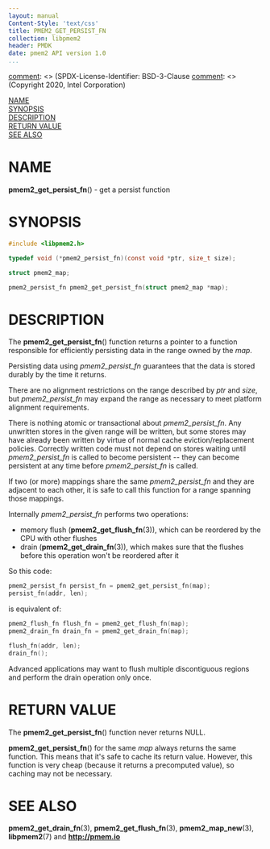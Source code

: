 ```yaml
---
layout: manual
Content-Style: 'text/css'
title: PMEM2_GET_PERSIST_FN
collection: libpmem2
header: PMDK
date: pmem2 API version 1.0
...
```


[comment]: <> (SPDX-License-Identifier: BSD-3-Clause
[comment]: <> (Copyright 2020, Intel Corporation)

[comment]: <> (pmem2_get_persist_fn.3 -- man page for pmem2_get_persist_fn)

[NAME](#name)<br />
[SYNOPSIS](#synopsis)<br />
[DESCRIPTION](#description)<br />
[RETURN VALUE](#return-value)<br />
[SEE ALSO](#see-also)<br />

# NAME #

**pmem2_get_persist_fn**() - get a persist function

# SYNOPSIS #

```c
#include <libpmem2.h>

typedef void (*pmem2_persist_fn)(const void *ptr, size_t size);

struct pmem2_map;

pmem2_persist_fn pmem2_get_persist_fn(struct pmem2_map *map);
```

# DESCRIPTION #

The **pmem2_get_persist_fn**() function returns a pointer to a function
responsible for efficiently persisting data in the range owned by the *map*.

Persisting data using *pmem2_persist_fn* guarantees that the data is stored
durably by the time it returns.

There are no alignment restrictions on the range described by *ptr* and *size*,
but *pmem2_persist_fn* may expand the range as necessary to meet platform
alignment requirements.

There is nothing atomic or transactional about *pmem2_persist_fn*. Any
unwritten stores in the given range will be written, but some stores may have
already been written by virtue of normal cache eviction/replacement policies.
Correctly written code must not depend on stores waiting until
*pmem2_persist_fn* is called to become persistent -- they can become persistent
at any time before *pmem2_persist_fn* is called.

If two (or more) mappings share the same *pmem2_persist_fn* and they are
adjacent to each other, it is safe to call this function for a range spanning
those mappings.

Internally *pmem2_persist_fn* performs two operations:

- memory flush (**pmem2_get_flush_fn**(3)), which can be reordered by
the CPU with other flushes
- drain (**pmem2_get_drain_fn**(3)), which makes sure that the flushes
before this operation won't be reordered after it

So this code:

```c
pmem2_persist_fn persist_fn = pmem2_get_persist_fn(map);
persist_fn(addr, len);
```

is equivalent of:

```c
pmem2_flush_fn flush_fn = pmem2_get_flush_fn(map);
pmem2_drain_fn drain_fn = pmem2_get_drain_fn(map);

flush_fn(addr, len);
drain_fn();
```

Advanced applications may want to flush multiple discontiguous regions
and perform the drain operation only once.

# RETURN VALUE #

The **pmem2_get_persist_fn**() function never returns NULL.

**pmem2_get_persist_fn**() for the same *map* always returns the same function.
This means that it's safe to cache its return value. However, this function
is very cheap (because it returns a precomputed value), so caching may not be
necessary.

# SEE ALSO #

**pmem2_get_drain_fn**(3), **pmem2_get_flush_fn**(3), **pmem2_map_new**(3),
**libpmem2**(7) and **<http://pmem.io>**
